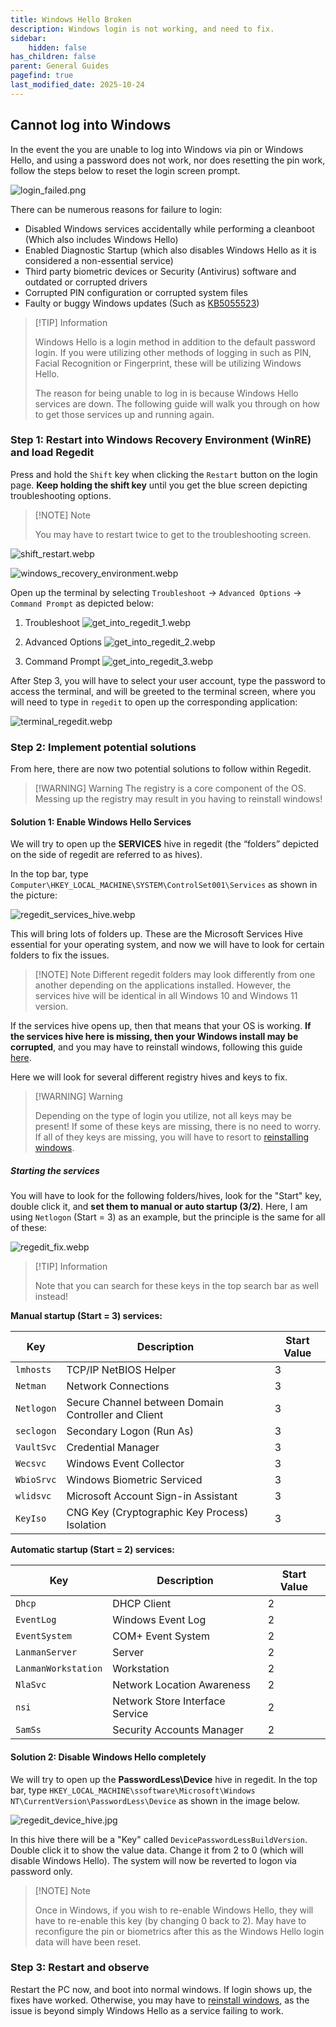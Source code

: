 ```yaml
---
title: Windows Hello Broken
description: Windows login is not working, and need to fix.
sidebar:
    hidden: false
has_children: false
parent: General Guides
pagefind: true
last_modified_date: 2025-10-24
---
```

## Cannot log into Windows
In the event the you are unable to log into Windows via pin or Windows Hello, and using a password does not work, nor does resetting the pin work, follow the steps below to reset the login screen prompt.

![login_failed.png](../../../assets/fixing-cleanboot/login_fail.png)

There can be numerous reasons for failure to login:
- Disabled Windows services accidentally while performing a cleanboot (Which also includes Windows Hello)
- Enabled Diagnostic Startup (which also disables Windows Hello as it is considered a non-essential service)
- Third party biometric devices or Security (Antivirus) software and outdated or corrupted drivers
- Corrupted PIN configuration or corrupted system files
- Faulty or buggy Windows updates (Such as [KB5055523](https://support.microsoft.com/en-us/topic/april-8-2025-kb5055523-os-build-26100-3775-277a9d11-6ebf-410c-99f7-8c61957461eb#id0ebbfbf=symptom))

> [!TIP] Information
> 
> Windows Hello is a login method in addition to the default password login. If you were utilizing other methods of logging in such as PIN, Facial Recognition or Fingerprint, these will be utilizing Windows Hello.
>
> The reason for being unable to log in is because Windows Hello services are down. The following guide will walk you through on how to get those services up and running again.

### Step 1: Restart into Windows Recovery Environment (WinRE) and load Regedit

Press and hold the `Shift` key when clicking the `Restart` button on the login page. **Keep holding the shift key** until you get the blue screen depicting troubleshooting options.

> [!NOTE] Note
> 
> You may have to restart twice to get to the troubleshooting screen.

![shift_restart.webp](../../../assets/fixing-cleanboot/shift_restart.webp)

![windows_recovery_environment.webp](../../../assets/fixing-cleanboot/windows_recovery_environment.webp)

Open up the terminal by selecting `Troubleshoot` -> `Advanced Options` -> `Command Prompt` as depicted below:

1. Troubleshoot
    ![get_into_regedit_1.webp](../../../assets/fixing-cleanboot/get_into_regedit_1.webp)

2. Advanced Options
    ![get_into_regedit_2.webp](../../../assets/fixing-cleanboot/get_into_regedit_2.webp)

3. Command Prompt
    ![get_into_regedit_3.webp](../../../assets/fixing-cleanboot/get_into_regedit_3.webp)

After Step 3, you will have to select your user account, type the password to access the terminal, and will be greeted to the terminal screen, where you will need to type in `regedit` to open up the corresponding application:

![terminal_regedit.webp](../../../assets/fixing-cleanboot/terminal_regedit.webp)

### Step 2: Implement potential solutions

From here, there are now two potential solutions to follow within Regedit.

> [!WARNING] Warning
> The registry is a core component of the OS. Messing up the registry may result in you having to reinstall windows!

#### Solution 1: Enable Windows Hello Services

We will try to open up the **SERVICES** hive in regedit (the “folders” depicted on the side of regedit are referred to as hives).

In the top bar, type `Computer\HKEY_LOCAL_MACHINE\SYSTEM\ControlSet001\Services` as shown in the picture:

![regedit_services_hive.webp](../../../assets/fixing-cleanboot/regedit_services_hive.webp)

This will bring lots of folders up. These are the Microsoft Services Hive essential for your operating system, and now we will have to look for certain folders to fix the issues.

> [!NOTE] Note
> Different regedit folders may look differently from one another depending on the applications installed. However, the services hive will be identical in all Windows 10 and Windows 11 version.

If the services hive opens up, then that means that your OS is working. **If the services hive here is missing, then your Windows install may be corrupted**, and you may have to reinstall windows, following this guide [here](/installations/install-11).

Here we will look for several different registry hives and keys to fix.

> [!WARNING] Warning
> 
> Depending on the type of login you utilize, not all keys may be present! If some of these keys are missing, there is no need to worry. If all of they keys are missing, you will have to resort to [reinstalling windows](/installations/install-11).

##### Starting the services
You will have to look for the following folders/hives, look for the "Start" key, double click it, and **set them to manual or auto startup (3/2)**. Here, I am using `Netlogon` (Start = 3) as an example, but the principle is the same for all of these:

![regedit_fix.webp](../../../assets/fixing-cleanboot/regedit_fix.webp)

> [!TIP] Information
> 
> Note that you can search for these keys in the top search bar as well instead!

**Manual startup (Start = 3) services:**

|**Key**     |**Description**                                      |**Start Value**  |
|------------|-----------------------------------------------------|-----------------|
| `lmhosts`  | TCP/IP NetBIOS Helper                               | 3               |
| `Netman`   | Network Connections                                 | 3               |
| `Netlogon` | Secure Channel between Domain Controller and Client | 3               |
| `seclogon` | Secondary Logon (Run As)                            | 3               |
| `VaultSvc` | Credential Manager                                  | 3               |
| `Wecsvc`   | Windows Event Collector                             | 3               |
| `WbioSrvc` | Windows Biometric Serviced                          | 3               |
| `wlidsvc`  | Microsoft Account Sign-in Assistant                 | 3               |
| `KeyIso`   | CNG Key (Cryptographic Key Process) Isolation       | 3               |

**Automatic startup (Start = 2) services:**

|**Key**              |**Description**                  |**Start Value**  |
|---------------------|---------------------------------|-----------------|
| `Dhcp`              | DHCP Client                     | 2               |
| `EventLog`          | Windows Event Log               | 2               |
| `EventSystem`       | COM+ Event System               | 2               |
| `LanmanServer`      | Server                          | 2               |
| `LanmanWorkstation` | Workstation                     | 2               |
| `NlaSvc`            | Network Location Awareness      | 2               |
| `nsi`               | Network Store Interface Service | 2               |
| `SamSs`             | Security Accounts Manager       | 2               |

#### Solution 2: Disable Windows Hello completely

We will try to open up the **PasswordLess\Device** hive in regedit. In the top bar, type `HKEY_LOCAL_MACHINE\ssoftware\Microsoft\Windows NT\CurrentVersion\PasswordLess\Device` as shown in the image below.

![regedit_device_hive.jpg](../../../assets/fixing-cleanboot/regedit_device_hive.jpg)

In this hive there will be a "Key" called `DevicePasswordLessBuildVersion`. Double click it to show the value data. Change it from 2 to 0 (which will disable Windows Hello). The system will now be reverted to logon via password only.

> [!NOTE] Note
> 
> Once in Windows, if you wish to re-enable Windows Hello, they will have to re-enable this key (by changing 0 back to 2). May have to reconfigure the pin or biometrics after this as the Windows Hello login data will have been reset.

### Step 3: Restart and observe

Restart the PC now, and boot into normal windows. If login shows up, the fixes have worked. Otherwise, you may have to [reinstall windows](/installations/install-11), as the issue is beyond simply Windows Hello as a service failing to work.

